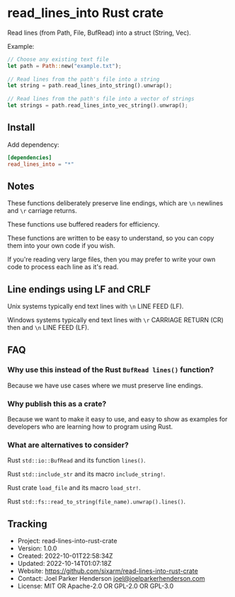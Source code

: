 # read_lines_into Rust crate

Read lines (from Path, File, BufRead) into a struct (String, Vec<String>).

Example:

```rust
// Choose any existing text file
let path = Path::new("example.txt");
 
// Read lines from the path's file into a string
let string = path.read_lines_into_string().unwrap();
 
// Read lines from the path's file into a vector of strings
let strings = path.read_lines_into_vec_string().unwrap();
```


## Install

Add dependency:

```toml
[dependencies]
read_lines_into = "*"
```

## Notes

These functions deliberately preserve line endings,
which are `\n` newlines and `\r` carriage returns.

These functions use buffered readers for efficiency.

These functions are written to be easy to understand,
so you can copy them into your own code if you wish.

If you're reading very large files, then you may prefer
to write your own code to process each line as it's read.

## Line endings using LF and CRLF
 
Unix systems typically end text lines with `\n` LINE FEED (LF).

Windows systems typically end text lines with `\r` CARRIAGE RETURN (CR)
then and `\n` LINE FEED (LF).


## FAQ

### Why use this instead of the Rust `BufRead lines()` function?

Because we have use cases where we must preserve line endings.

### Why publish this as a crate?

Because we want to make it easy to use, and easy to show as examples
for developers who are learning how to program using Rust.

### What are alternatives to consider?

Rust `std::io::BufRead` and its function `lines()`.

Rust `std::include_str` and its macro `include_string!`.

Rust crate `load_file` and its macro `load_str!`.

Rust `std::fs::read_to_string(file_name).unwrap().lines()`.

## Tracking

* Project: read-lines-into-rust-crate
* Version: 1.0.0
* Created: 2022-10-01T22:58:34Z
* Updated: 2022-10-14T01:07:18Z
* Website: https://github.com/sixarm/read-lines-into-rust-crate
* Contact: Joel Parker Henderson <joel@joelparkerhenderson.com>
* License: MIT OR Apache-2.0 OR GPL-2.0 OR GPL-3.0
